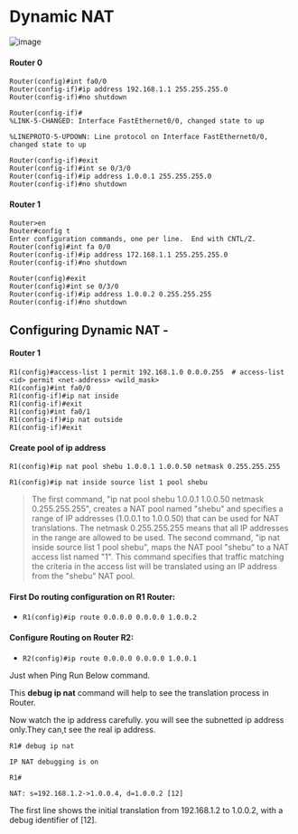 # Dynamic NAT


![image](https://user-images.githubusercontent.com/67383098/229846860-6980a0f8-ba1d-4a19-bfb7-de1ff2cc88d5.png)

#### Router 0

```
Router(config)#int fa0/0
Router(config-if)#ip address 192.168.1.1 255.255.255.0
Router(config-if)#no shutdown

Router(config-if)#
%LINK-5-CHANGED: Interface FastEthernet0/0, changed state to up

%LINEPROTO-5-UPDOWN: Line protocol on Interface FastEthernet0/0, changed state to up
```
```
Router(config-if)#exit
Router(config-if)#int se 0/3/0
Router(config-if)#ip address 1.0.0.1 255.255.255.0
Router(config-if)#no shutdown
```

#### Router 1

```
Router>en
Router#config t
Enter configuration commands, one per line.  End with CNTL/Z.
Router(config)#int fa 0/0
Router(config-if)#ip address 172.168.1.1 255.255.255.0
Router(config-if)#no shutdown
```

```
Router(config)#exit
Router(config)#int se 0/3/0
Router(config-if)#ip address 1.0.0.2 0.255.255.255
Router(config-if)#no shutdown
```


## Configuring Dynamic NAT -

#### Router 1

```
R1(config)#access-list 1 permit 192.168.1.0 0.0.0.255  # access-list <id> permit <net-address> <wild_mask>
R1(config)#int fa0/0
R1(config-if)#ip nat inside
R1(config-if)#exit
R1(config)#int fa0/1
R1(config-if)#ip nat outside
R1(config-if)#exit
```

#### Create pool of ip address


```
R1(config)#ip nat pool shebu 1.0.0.1 1.0.0.50 netmask 0.255.255.255

R1(config)#ip nat inside source list 1 pool shebu
```

> The first command, "ip nat pool shebu 1.0.0.1 1.0.0.50 netmask 0.255.255.255", creates a NAT pool named "shebu" and specifies a range of IP addresses (1.0.0.1 to 1.0.0.50) that can be used for NAT translations. The netmask 0.255.255.255 means that all IP addresses in the range are allowed to be used.
> The second command, "ip nat inside source list 1 pool shebu", maps the NAT pool "shebu" to a NAT access list named "1". This command specifies that traffic matching the criteria in the access list will be translated using an IP address from the "shebu" NAT pool.


#### First Do routing configuration on R1 Router: 

- `R1(config)#ip route 0.0.0.0 0.0.0.0 1.0.0.2`

#### Configure Routing on Router R2:
 

-  `R2(config)#ip route 0.0.0.0 0.0.0.0 1.0.0.1`


Just when Ping Run Below command.

This **debug ip nat** command will help to see the translation process in Router.

Now watch the ip address carefully. you will see the subnetted ip address only.They can,t see the real ip address.

```
R1# debug ip nat

IP NAT debugging is on

R1#

NAT: s=192.168.1.2->1.0.0.4, d=1.0.0.2 [12]

```

The first line shows the initial translation from 192.168.1.2 to 1.0.0.2, with a debug identifier of [12].









